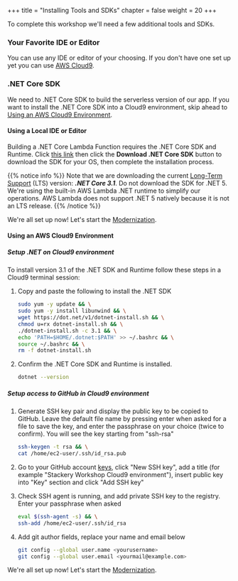 +++
title = "Installing Tools and SDKs"
chapter = false
weight = 20
+++

To complete this workshop we'll need a few additional tools and SDKs.

### Your Favorite IDE or Editor
You can use any IDE or editor of your choosing. If you don't have one set up yet you can use [AWS Cloud9](https://aws.amazon.com/cloud9/).

### .NET Core SDK
We need to .NET Core SDK to build the serverless version of our app. If you want to install the .NET Core SDK into a Cloud9 environment, skip ahead to [Using an AWS Cloud9 Environment](#using-an-aws-cloud9-environment).

#### Using a Local IDE or Editor
Building a .NET Core Lambda Function requires the .NET Core SDK and Runtime. Click [this link](https://dotnet.microsoft.com/download) then click the **Download .NET Core SDK** button to download the SDK for your OS, then complete the installation process.

{{% notice info %}}
Note that we are downloading the current [Long-Term Support](https://dotnet.microsoft.com/platform/support/policy/dotnet-core) (LTS) version: ***.NET Core 3.1***. Do not download the SDK for .NET 5. We're using the built-in AWS Lambda .NET runtime to simplify our operations. AWS Lambda does not support .NET 5 natively because it is not an LTS release.
{{% /notice %}}

We're all set up now! Let's start the [Modernization](../40_modernize_the_api.html).

#### Using an AWS Cloud9 Environment

##### Setup .NET on Cloud9 environment
To install version 3.1 of the .NET SDK and Runtime follow these steps in a Cloud9 terminal session:

1. Copy and paste the following to install the .NET SDK
    ```sh
    sudo yum -y update && \
    sudo yum -y install libunwind && \
    wget https://dot.net/v1/dotnet-install.sh && \
    chmod u=rx dotnet-install.sh && \
    ./dotnet-install.sh -c 3.1 && \
    echo 'PATH=$HOME/.dotnet:$PATH' >> ~/.bashrc && \
    source ~/.bashrc && \
    rm -f dotnet-install.sh
    ```
   
1. Confirm the .NET Core SDK and Runtime is installed.
    ```sh
    dotnet --version
    ```
    

##### Setup access to GitHub in Cloud9 environment

1. Generate SSH key pair and display the public key to be copied to GitHub. Leave the default file name by pressing enter when asked for a file to save the key, and enter the passphrase on your choice (twice to confirm). You will see the key starting from "ssh-rsa"
   ```sh
   ssh-keygen -t rsa && \
   cat /home/ec2-user/.ssh/id_rsa.pub
   ```
1. Go to your GitHub account [keys](https://github.com/settings/keys), click "New SSH key", add a title (for example "Stackery Workshop Cloud9 environment"), insert public key into "Key" section and click "Add SSH key"

1. Check SSH agent is running, and add private SSH key to the registry. Enter your passphrase when asked
   ```sh
   eval $(ssh-agent -s) && \
   ssh-add /home/ec2-user/.ssh/id_rsa
   ```
1. Add git author fields, replace your name and email below
   ```sh
   git config --global user.name <yourusername>
   git config --global user.email <yourmail@example.com>
   ```

We're all set up now! Let's start the [Modernization](../40_modernize_the_api.html).
